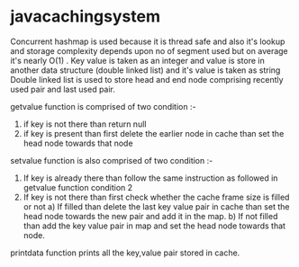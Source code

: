 # javacachingsystem
Concurrent hashmap is used because it is thread safe and also it's lookup and storage complexity depends upon no of segment used but on average it's nearly O(1) .
Key value is taken as an integer and value is store in another data structure (double linked list) and it's value is taken as string
Double linked list is used to store head and end node comprising recently used pair and last used pair.

getvalue function is comprised of two condition :-
1) if key is not there than return null
2) if key is present than first delete the earlier node in cache than set the head node towards that node

setvalue function is also comprised of two condition :-
1) If key is already there than follow the same instruction as followed in getvalue function condition 2
2) If key is not there than first check whether the cache frame size is filled or not 
	a) If filled than delete the last key value pair in cache than set the head node towards the new pair and add it in the map.
	b) If not filled than add the key value pair in map and set the head node towards that node.
	
printdata function prints all the key,value pair stored in cache.
